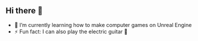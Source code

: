 ## Hi there 👋
- 🌱 I’m currently learning how to make computer games on Unreal Engine
- ⚡ Fun fact: I can also play the electric guitar 🎸
<!--
**I0VoONE0I/I0VoONE0I** is a ✨ _special_ ✨ repository because its `README.md` (this file) appears on your GitHub profile.

Here are some ideas to get you started:

- 🔭 I’m currently working on ...
- 🌱 I’m currently learning ...
- 👯 I’m looking to collaborate on ...
- 🤔 I’m looking for help with ...
- 💬 Ask me about ...
- 📫 How to reach me: ...
- 😄 Pronouns: ...
- ⚡ Fun fact: ...
-->
